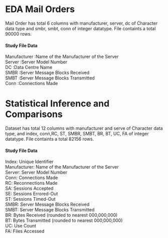 # EDA Mail Orders

Mail Order has total 6 columns with manufacturer, server, dc of Character data type and smbr, smbt, conn of integer datatype.
File containts a total 90000 rows.

#### Study File Data
Manufacturer :Name of the Manufacturer of the Server  
Server       :Server Model Number  
DC           :Data Centre Name  
SMBR         :Server Message Blocks Received  
SMBT         :Server Message Blocks Transmitted  
Conn         :Connections Made  




# Statistical Inference and Comparisons

Dataset has total 12 columns with manufacturer and serve of Character data type, and index, conn,RC, ST, SMBR, SMBT, BR, BT, UC, FA of integer datatype.
File containts a total 82156 rows.

#### Study File Data
Index: Unique Identifier  
Manufacturer: Name of the Manufacturer of the Server  
Server: Server Model Number  
Conn: Connections Made  
RC: Reconnections Made  
SA: Sessions Accepted  
SE: Sessions Errored-Out  
ST: Sessions Timed-Out  
SMBR: Server Message Blocks Received  
SMBT: Server Message Blocks Transmitted  
BR: Bytes Received (rounded to nearest 000,000,000)  
BT: Bytes Transmitted (rounded to nearest 000,000,000)  
UC: Use Count  
FA: Files Accessed  
